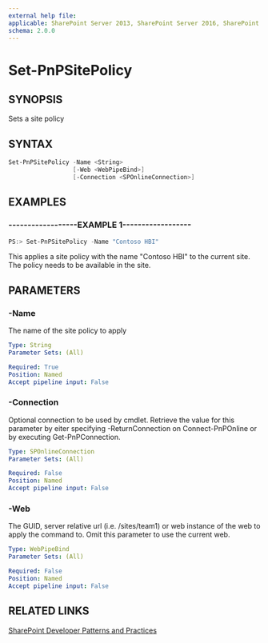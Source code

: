 ```yaml
---
external help file:
applicable: SharePoint Server 2013, SharePoint Server 2016, SharePoint Online
schema: 2.0.0
---
```

# Set-PnPSitePolicy

## SYNOPSIS
Sets a site policy

## SYNTAX 

```powershell
Set-PnPSitePolicy -Name <String>
                  [-Web <WebPipeBind>]
                  [-Connection <SPOnlineConnection>]
```

## EXAMPLES

### ------------------EXAMPLE 1------------------
```powershell
PS:> Set-PnPSitePolicy -Name "Contoso HBI"
```

This applies a site policy with the name "Contoso HBI" to the current site. The policy needs to be available in the site.

## PARAMETERS

### -Name
The name of the site policy to apply

```yaml
Type: String
Parameter Sets: (All)

Required: True
Position: Named
Accept pipeline input: False
```

### -Connection
Optional connection to be used by cmdlet. Retrieve the value for this parameter by eiter specifying -ReturnConnection on Connect-PnPOnline or by executing Get-PnPConnection.

```yaml
Type: SPOnlineConnection
Parameter Sets: (All)

Required: False
Position: Named
Accept pipeline input: False
```

### -Web
The GUID, server relative url (i.e. /sites/team1) or web instance of the web to apply the command to. Omit this parameter to use the current web.

```yaml
Type: WebPipeBind
Parameter Sets: (All)

Required: False
Position: Named
Accept pipeline input: False
```

## RELATED LINKS

[SharePoint Developer Patterns and Practices](http://aka.ms/sppnp)
